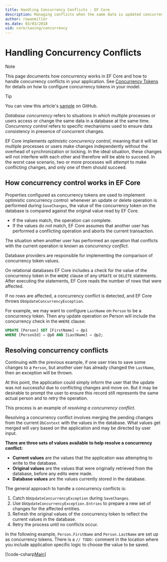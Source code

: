 ```yaml
---
title: Handling Concurrency Conflicts - EF Core
description: Managing conflicts when the same data is updated concurrently with Entity Framework Core
author: rowanmiller
ms.date: 03/03/2018
uid: core/saving/concurrency
---
```

# Handling Concurrency Conflicts

> [!NOTE]
> This page documents how concurrency works in EF Core and how to handle concurrency conflicts in your application. See [Concurrency Tokens](xref:core/modeling/concurrency) for details on how to configure concurrency tokens in your model.

> [!TIP]
> You can view this article's [sample](https://github.com/dotnet/EntityFramework.Docs/tree/master/samples/core/Saving/Concurrency/) on GitHub.

_Database concurrency_ refers to situations in which multiple processes or users access or change the same data in a database at the same time. _Concurrency control_ refers to specific mechanisms used to ensure data consistency in presence of concurrent changes.

EF Core implements _optimistic concurrency control_, meaning that it will let multiple processes or users make changes independently without the overhead of synchronization or locking. In the ideal situation, these changes will not interfere with each other and therefore will be able to succeed. In the worst case scenario, two or more processes will attempt to make conflicting changes, and only one of them should succeed.

## How concurrency control works in EF Core

Properties configured as concurrency tokens are used to implement optimistic concurrency control: whenever an update or delete operation is performed during `SaveChanges`, the value of the concurrency token on the database is compared against the original value read by EF Core.

- If the values match, the operation can complete.
- If the values do not match, EF Core assumes that another user has performed a conflicting operation and aborts the current transaction.

The situation when another user has performed an operation that conflicts with the current operation is known as _concurrency conflict_.

Database providers are responsible for implementing the comparison of concurrency token values.

On relational databases EF Core includes a check for the value of the concurrency token in the `WHERE` clause of any `UPDATE` or `DELETE` statements. After executing the statements, EF Core reads the number of rows that were affected.

If no rows are affected, a concurrency conflict is detected, and EF Core throws `DbUpdateConcurrencyException`.

For example, we may want to configure `LastName` on `Person` to be a concurrency token. Then any update operation on Person will include the concurrency check in the `WHERE` clause:

``` sql
UPDATE [Person] SET [FirstName] = @p1
WHERE [PersonId] = @p0 AND [LastName] = @p2;
```

## Resolving concurrency conflicts

Continuing with the previous example, if one user tries to save some changes to a `Person`, but another user has already changed the `LastName`, then an exception will be thrown.

At this point, the application could simply inform the user that the update was not successful due to conflicting changes and move on. But it may be desirable to prompt the user to ensure this record still represents the same actual person and to retry the operation.

This process is an example of _resolving a concurrency conflict_.

Resolving a concurrency conflict involves merging the pending changes from the current `DbContext` with the values in the database. What values get merged will vary based on the application and may be directed by user input.

**There are three sets of values available to help resolve a concurrency conflict:**

- **Current values** are the values that the application was attempting to write to the database.
- **Original values** are the values that were originally retrieved from the database, before any edits were made.
- **Database values** are the values currently stored in the database.

The general approach to handle a concurrency conflicts is:

1. Catch `DbUpdateConcurrencyException` during `SaveChanges`.
2. Use `DbUpdateConcurrencyException.Entries` to prepare a new set of changes for the affected entities.
3. Refresh the original values of the concurrency token to reflect the current values in the database.
4. Retry the process until no conflicts occur.

In the following example, `Person.FirstName` and `Person.LastName` are set up as concurrency tokens. There is a `// TODO:` comment in the location where you include application specific logic to choose the value to be saved.

[!code-csharp[Main](../../../samples/core/Saving/Concurrency/Sample.cs?name=ConcurrencyHandlingCode&highlight=34-35)]
